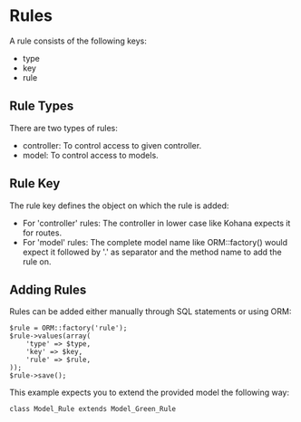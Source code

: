 # Rules

A rule consists of the following keys:

* type
* key
* rule

## Rule Types

There are two types of rules:

* controller: To control access to given controller.
* model: To control access to models.

## Rule Key

The rule key defines the object on which the rule is added:

* For 'controller' rules: The controller in lower case like Kohana expects it for routes.
* For 'model' rules: The complete model name like ORM::factory() would expect it followed by '.' as separator and the method name to add the rule on.

## Adding Rules

Rules can be added either manually through SQL statements or using ORM:

	$rule = ORM::factory('rule');
	$rule->values(array(
		'type' => $type,
		'key' => $key,
		'rule' => $rule,
	));
	$rule->save();

This example expects you to extend the provided model the following way:

	class Model_Rule extends Model_Green_Rule